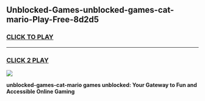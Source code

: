 
## Unblocked-Games-unblocked-games-cat-mario-Play-Free-8d2d5
<h3>
<a href="https://premium76.site?title=unblocked-games-cat-mario&ref=15A">CLICK TO PLAY</a></h3>
<hr>

<h3>
<a href="https://premium76.site?title=unblocked-games-cat-mario&ref=15A">CLICK 2 PLAY</a>
  
</h3>

<a href="https://premium76.site?title=unblocked-games-cat-mario&ref=15A"><img src="https://clearcache.store/games.png"></a>


**unblocked-games-cat-mario games unblocked: Your Gateway to Fun and Accessible Online Gaming**
